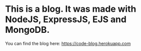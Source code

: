 # This is a blog. It was made with NodeJS, ExpressJS, EJS and MongoDB.
You can find the blog here: https://code-blog.herokuapp.com
